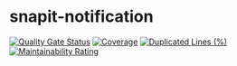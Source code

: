 # snapit-notification
[![Quality Gate Status](https://sonarcloud.io/api/project_badges/measure?project=PostTech-SOAT_snapit-notification&metric=alert_status)](https://sonarcloud.io/summary/new_code?id=PostTech-SOAT_snapit-notification)
[![Coverage](https://sonarcloud.io/api/project_badges/measure?project=PostTech-SOAT_snapit-notification&metric=coverage)](https://sonarcloud.io/summary/new_code?id=PostTech-SOAT_snapit-notification)
[![Duplicated Lines (%)](https://sonarcloud.io/api/project_badges/measure?project=PostTech-SOAT_snapit-notification&metric=duplicated_lines_density)](https://sonarcloud.io/summary/new_code?id=PostTech-SOAT_snapit-notification)
[![Maintainability Rating](https://sonarcloud.io/api/project_badges/measure?project=PostTech-SOAT_snapit-notification&metric=sqale_rating)](https://sonarcloud.io/summary/new_code?id=PostTech-SOAT_snapit-notification)
